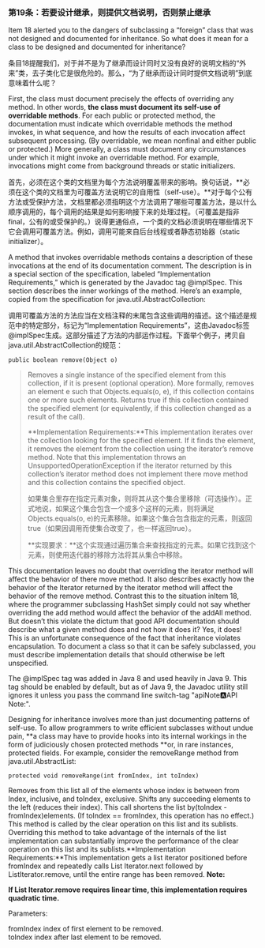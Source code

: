 ### 第19条：若要设计继承，则提供文档说明，否则禁止继承

Item 18 alerted you to the dangers of subclassing a “foreign” class that was not designed and documented for inheritance. So what does it mean for a class to be designed and documented for inheritance?

条目18提醒我们，对于并不是为了继承而设计同时又没有良好的说明文档的“外来”类，去子类化它是很危险的。那么，“为了继承而设计同时提供文档说明”到底意味着什么呢？

First, the class must document precisely the effects of overriding any method. In other words, **the class must document its self-use of overridable methods**. For each public or protected method, the documentation must indicate which overridable methods the method invokes, in what sequence, and how the results of each invocation affect subsequent processing. \(By overridable, we mean nonfinal and either public or protected.\) More generally, a class must document any circumstances under which it might invoke an overridable method. For example, invocations might come from background threads or static initializers.

首先，必须在这个类的文档里为每个方法说明覆盖带来的影响。换句话说，**必须在这个类的文档里为可覆盖方法说明它的自用性（self-use）。**对于每个公有方法或受保护方法，文档里都必须指明这个方法调用了哪些可覆盖方法，是以什么顺序调用的，每个调用的结果是如何影响接下来的处理过程。（可覆盖是指非final，公有的或受保护的。）说得更通俗点，一个类的文档必须说明在哪些情况下它会调用可覆盖方法。例如，调用可能来自后台线程或者静态初始器（static initializer）。

A method that invokes overridable methods contains a description of these invocations at the end of its documentation comment. The description is in a special section of the specification, labeled “Implementation Requirements,” which is generated by the Javadoc tag @implSpec. This section describes the inner workings of the method. Here’s an example, copied from the specification for java.util.AbstractCollection:

调用可覆盖方法的方法应当在文档注释的末尾包含这些调用的描述。这个描述是规范中的特定部分，标记为“Implementation Requirements”，这由Javadoc标签@implSpec生成。这部分描述了方法的内部运作过程。下面举个例子，拷贝自java.util.AbstractCollection的规范：

```
public boolean remove(Object o)
```

> Removes a single instance of the specified element from this collection, if it is present \(optional operation\). More formally, removes an element e such that Objects.equals\(o, e\), if this collection contains one or more such elements. Returns true if this collection contained the specified element \(or equivalently, if this collection changed as a result of the call\).
>
> **Implementation Requirements:**This implementation iterates over the collection looking for the specified element. If it finds the element, it removes the element from the collection using the iterator’s remove method. Note that this implementation throws an UnsupportedOperationException if the iterator returned by this collection’s iterator method does not implement there move method and this collection contains the specified object.
>
> 如果集合里存在指定元素对象，则将其从这个集合里移除（可选操作）。正式地说，如果这个集合包含一个或多个这样的元素，则将满足Objects.equals\(o, e\)的元素移除。如果这个集合包含指定的元素，则返回true（如果因调用而使集合改变了，也一样返回true）。
>
> **实现要求：**这个实现通过遍历集合来查找指定的元素。如果它找到这个元素，则使用迭代器的移除方法将其从集合中移除。

This documentation leaves no doubt that overriding the iterator method will affect the behavior of there move method. It also describes exactly how the behavior of the Iterator returned by the iterator method will affect the behavior of the remove method. Contrast this to the situation inItem 18, where the programmer subclassing HashSet simply could not say whether overriding the add method would affect the behavior of the addAll method. But doesn’t this violate the dictum that good API documentation should describe what a given method does and not how it does it? Yes, it does! This is an unfortunate consequence of the fact that inheritance violates encapsulation. To document a class so that it can be safely subclassed, you must describe implementation details that should otherwise be left unspecified.

The @implSpec tag was added in Java 8 and used heavily in Java 9. This tag should be enabled by default, but as of Java 9, the Javadoc utility still ignores it unless you pass the command line switch-tag "apiNote:a:API Note:".

Designing for inheritance involves more than just documenting patterns of self-use. To allow programmers to write efficient subclasses without undue pain, **a class may have to provide hooks into its internal workings in the form of judiciously chosen protected methods **or, in rare instances, protected fields. For example, consider the removeRange method from java.util.AbstractList:

```
protected void removeRange(int fromIndex, int toIndex)
```

Removes from this list all of the elements whose index is between from Index, inclusive, and toIndex, exclusive. Shifts any succeeding elements to the left \(reduces their index\). This call shortens the list by\(toIndex - fromIndex\)elements. \(If toIndex == fromIndex, this operation has no effect.\)  
This method is called by the clear operation on this list and its sublists. Overriding this method to take advantage of the internals of the list implementation can substantially improve the performance of the clear operation on this list and its sublists.**Implementation Requirements:**This implementation gets a list iterator positioned before fromIndex and repeatedly calls List Iterator.next followed by ListIterator.remove, until the entire range has been removed. **Note:**

**If List Iterator.remove requires linear time, this implementation requires quadratic time.**

Parameters:

fromIndex index of first element to be removed.  
toIndex index after last element to be removed.

